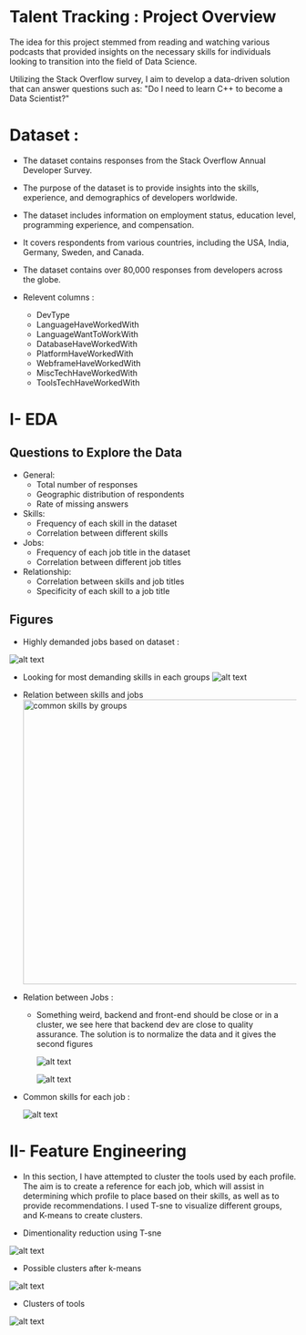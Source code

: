 # Talent Tracking : Project Overview
 
The idea for this project stemmed from reading and watching various podcasts that provided insights on the necessary skills for individuals looking to transition into the field of Data Science.

Utilizing the Stack Overflow survey, I aim to develop a data-driven solution that can answer questions such as:
"Do I need to learn C++ to become a Data Scientist?"

# Dataset :

- The dataset contains responses from the Stack Overflow Annual Developer Survey.
- The purpose of the dataset is to provide insights into the skills, experience, and demographics of developers worldwide.
- The dataset includes information on employment status, education level, programming experience, and compensation.
- It covers respondents from various countries, including the USA, India, Germany, Sweden, and Canada.
- The dataset contains over 80,000 responses from developers across the globe.

- Relevent columns : 
  - DevType
  - LanguageHaveWorkedWith
  - LanguageWantToWorkWith
  - DatabaseHaveWorkedWith
  - PlatformHaveWorkedWith
  - WebframeHaveWorkedWith
  - MiscTechHaveWorkedWith
  - ToolsTechHaveWorkedWith

# I- EDA
## Questions to Explore the Data
- General:
  - Total number of responses
  - Geographic distribution of respondents
  - Rate of missing answers
- Skills:
  - Frequency of each skill in the dataset
  - Correlation between different skills
- Jobs:
  - Frequency of each job title in the dataset
  - Correlation between different job titles
- Relationship:
  - Correlation between skills and job titles
  - Specificity of each skill to a job title

## Figures

- Highly demanded jobs based on dataset : 
 
 ![alt text](./figures/highly_demand_jobs.png "Highly demanded jobs")
 
 - Looking for most demanding skills in each groups 
   ![alt text](./figures/tree_map.png "common skills by groups")
   
  - Relation between skills and jobs 
      <img src="./figures/heatmap_job_skills.png" alt="common skills by groups" width="1500" height="500">
      
      
  - Relation between Jobs : 
    - Something weird, backend and front-end should be close or in a cluster, we see here that backend dev are close to quality assurance. The solution is to normalize the data and it gives the second figures
   
      ![alt text](./figures/dendogram.png "dendogram")
      
      
      ![alt text](./figures/dendogram_normalize.png "dendogram")
      
      
      
 - Common skills for each job : 
 
    ![alt text](./figures/most_common_skill_each_job.png "dendogram")


# II- Feature Engineering

- In this section, I have attempted to cluster the tools used by each profile. The aim is to create a reference for each job, which will assist in determining which profile to place based on their skills, as well as to provide recommendations. I used T-sne to visualize different groups, and K-means to create clusters.


- Dimentionality reduction using T-sne

![alt text](./figures/t-sne_dim.png "dim reduction")
      
      
      
      
- Possible clusters after k-means
         
![alt text](./figures/evolution_silhouette_score.png "evolution_silhouette")
         
         
         
- Clusters of tools  

![alt text](./figures/clusters.png "clusters")

                     
                      
                    
      
                  
      
      
      
      
      


      
      



  
  

  



